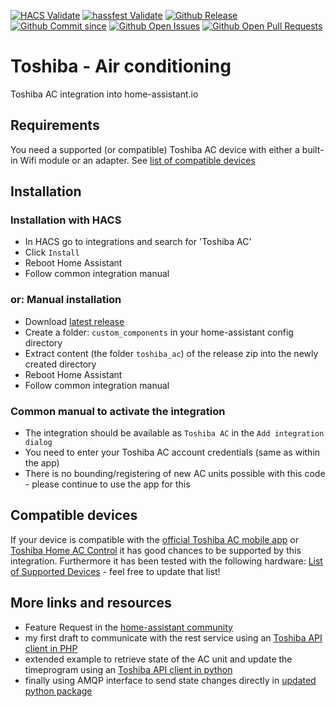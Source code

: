 [![HACS Validate](https://github.com/h4de5/home-assistant-toshiba_ac/actions/workflows/validate.yml/badge.svg)](https://github.com/h4de5/home-assistant-toshiba_ac/actions/workflows/validate.yml)
[![hassfest Validate](https://github.com/h4de5/home-assistant-toshiba_ac/actions/workflows/hassfest.yml/badge.svg)](https://github.com/h4de5/home-assistant-toshiba_ac/actions/workflows/hassfest.yml)
[![Github Release](https://img.shields.io/github/release/h4de5/home-assistant-toshiba_ac.svg)](https://github.com/h4de5/home-assistant-toshiba_ac/releases)
[![Github Commit since](https://img.shields.io/github/commits-since/h4de5/home-assistant-toshiba_ac/latest?sort=semver)](https://github.com/h4de5/home-assistant-toshiba_ac/releases)
[![Github Open Issues](https://img.shields.io/github/issues/h4de5/home-assistant-toshiba_ac.svg)](https://github.com/h4de5/home-assistant-toshiba_ac/issues)
[![Github Open Pull Requests](https://img.shields.io/github/issues-pr/h4de5/home-assistant-toshiba_ac.svg)](https://github.com/h4de5/home-assistant-toshiba_ac/pulls)

# Toshiba - Air conditioning

Toshiba AC integration into home-assistant.io

## Requirements

You need a supported (or compatible) Toshiba AC device with either a built-in Wifi module or an adapter. See [list of compatible devices](#compatible-devices)

## Installation

### Installation with HACS

- In HACS go to integrations and search for 'Toshiba AC'
- Click `Install`
- Reboot Home Assistant
- Follow common integration manual

### or: Manual installation

- Download [latest release](https://github.com/h4de5/home-assistant-toshiba_ac/releases)
- Create a folder: `custom_components` in your home-assistant config directory
- Extract content (the folder `toshiba_ac`) of the release zip into the newly created directory
- Reboot Home Assistant
- Follow common integration manual

### Common manual to activate the integration

- The integration should be available as `Toshiba AC` in the `Add integration dialog`
- You need to enter your Toshiba AC account credentials (same as within the app)
- There is no bounding/registering of new AC units possible with this code - please continue to use the app for this

## Compatible devices

If your device is compatible with the [official Toshiba AC mobile app](https://play.google.com/store/apps/details?id=jp.co.toshiba_carrier.ac_control) or [Toshiba Home AC Control](https://play.google.com/store/apps/details?id=com.toshibatctc.SmartAC) it has good chances to be supported by this integration. Furthermore it has been tested with the following hardware: [List of Supported Devices](https://github.com/h4de5/home-assistant-toshiba_ac/issues/45) - feel free to update that list!


## More links and resources

- Feature Request in the [home-assistant community](https://community.home-assistant.io/t/toshiba-home-ac-control/137698)
- my first draft to communicate with the rest service using an [Toshiba API client in PHP](https://gist.github.com/h4de5/7f97db0f4efc265e48904d4a84dab4fb)
- extended example to retrieve state of the AC unit and update the timeprogram using an [Toshiba API client in python](https://github.com/h4de5/home-assistant-toshiba_ac/tree/keep-http-api/custom_components/toshiba_ac/toshiba_ac_api)
- finally using AMQP interface to send state changes directly in [updated python package](https://github.com/KaSroka/Toshiba-AC-control)
